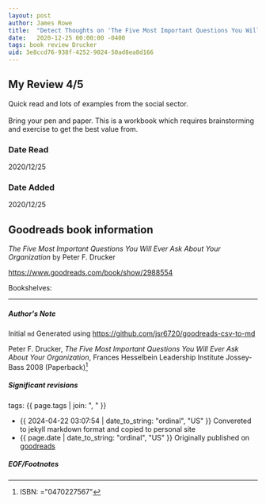 ```yaml
---
layout: post
author: James Rowe
title:  "Detect Thoughts on 'The Five Most Important Questions You Will Ever Ask About Your Organization'"
date:   2020-12-25 00:00:00 -0400
tags: book review Drucker 
uid: 3e8ccd76-938f-4252-9024-50ad8ea8d166
---
```


<!-- highly dependent on how you personally use jekyll templates, and how you want this to show up -->
<!-- escape any jekyll keys with double brackets -->

## My Review 4/5

Quick read and lots of examples from the social sector. <br/><br/>Bring your pen and paper. This is a workbook which requires brainstorming and exercise to get the best value from. 

### Date Read
2020/12/25

### Date Added
2020/12/25

## Goodreads book information

*The Five Most Important Questions You Will Ever Ask About Your Organization* by Peter F. Drucker

https://www.goodreads.com/book/show/2988554

Bookshelves: 

---

##### Author's Note

Initial `md` Generated using https://github.com/jsr6720/goodreads-csv-to-md

Peter F. Drucker, *The Five Most Important Questions You Will Ever Ask About Your Organization*, Frances Hesselbein Leadership Institute Jossey-Bass 2008 (Paperback)[^1]

##### Significant revisions

tags: {{ page.tags | join: ", " }} <!-- todo move this somewhere -->

- {{ 2024-04-22 03:07:54 | date_to_string: "ordinal", "US" }} Convereted to jekyll markdown format and copied to personal site
- {{ page.date | date_to_string: "ordinal", "US" }} Originally published on [goodreads](https://www.goodreads.com)

##### EOF/Footnotes

[^1]: ISBN: ="0470227567"